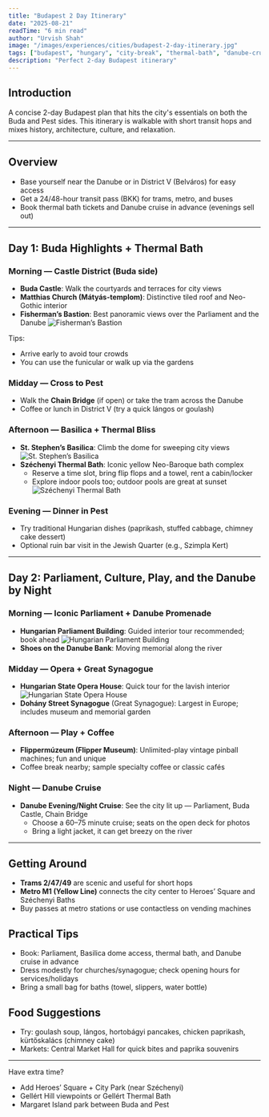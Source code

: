 ```yaml
---
title: "Budapest 2 Day Itinerary"
date: "2025-08-21"
readTime: "6 min read"
author: "Urvish Shah"
image: "/images/experiences/cities/budapest-2-day-itinerary.jpg"
tags: ["budapest", "hungary", "city-break", "thermal-bath", "danube-cruise", "parliament", "opera-house", "great-synagogue", "flipper-museum"]
description: "Perfect 2-day Budapest itinerary"
---
```

## Introduction
A concise 2-day Budapest plan that hits the city's essentials on both the Buda and Pest sides. This itinerary is walkable with short transit hops and mixes history, architecture, culture, and relaxation.

---

## Overview
- Base yourself near the Danube or in District V (Belváros) for easy access
- Get a 24/48-hour transit pass (BKK) for trams, metro, and buses
- Book thermal bath tickets and Danube cruise in advance (evenings sell out)

---

## Day 1: Buda Highlights + Thermal Bath

### Morning — Castle District (Buda side)
- **Buda Castle**: Walk the courtyards and terraces for city views
- **Matthias Church (Mátyás-templom)**: Distinctive tiled roof and Neo-Gothic interior
- **Fisherman’s Bastion**: Best panoramic views over the Parliament and the Danube
![Fisherman’s Bastion](/images/experiences/cities/fishermans-bastion.jpg)

Tips:
- Arrive early to avoid tour crowds
- You can use the funicular or walk up via the gardens

### Midday — Cross to Pest
- Walk the **Chain Bridge** (if open) or take the tram across the Danube
- Coffee or lunch in District V (try a quick lángos or goulash)

### Afternoon — Basilica + Thermal Bliss
- **St. Stephen’s Basilica**: Climb the dome for sweeping city views
![St. Stephen’s Basilica](/images/experiences/cities/st-stephens-basilica.jpg)
- **Széchenyi Thermal Bath**: Iconic yellow Neo-Baroque bath complex
  - Reserve a time slot, bring flip flops and a towel, rent a cabin/locker
  - Explore indoor pools too; outdoor pools are great at sunset
![Széchenyi Thermal Bath](/images/experiences/cities/szechenyi-thermal-bath.jpg)

### Evening — Dinner in Pest
- Try traditional Hungarian dishes (paprikash, stuffed cabbage, chimney cake dessert)
- Optional ruin bar visit in the Jewish Quarter (e.g., Szimpla Kert)

---

## Day 2: Parliament, Culture, Play, and the Danube by Night

### Morning — Iconic Parliament + Danube Promenade
- **Hungarian Parliament Building**: Guided interior tour recommended; book ahead
![Hungarian Parliament Building](/images/experiences/cities/hungarian-parliament-building.jpg)
- **Shoes on the Danube Bank**: Moving memorial along the river

### Midday — Opera + Great Synagogue
- **Hungarian State Opera House**: Quick tour for the lavish interior
![Hungarian State Opera House](/images/experiences/cities/hungarian-state-opera-house.jpg)
- **Dohány Street Synagogue** (Great Synagogue): Largest in Europe; includes museum and memorial garden

### Afternoon — Play + Coffee
- **Flippermúzeum (Flipper Museum)**: Unlimited-play vintage pinball machines; fun and unique
- Coffee break nearby; sample specialty coffee or classic cafés

### Night — Danube Cruise
- **Danube Evening/Night Cruise**: See the city lit up — Parliament, Buda Castle, Chain Bridge
  - Choose a 60–75 minute cruise; seats on the open deck for photos
  - Bring a light jacket, it can get breezy on the river

---

## Getting Around
- **Trams 2/47/49** are scenic and useful for short hops
- **Metro M1 (Yellow Line)** connects the city center to Heroes’ Square and Széchenyi Baths
- Buy passes at metro stations or use contactless on vending machines

## Practical Tips
- Book: Parliament, Basilica dome access, thermal bath, and Danube cruise in advance
- Dress modestly for churches/synagogue; check opening hours for services/holidays
- Bring a small bag for baths (towel, slippers, water bottle)

## Food Suggestions
- Try: goulash soup, lángos, hortobágyi pancakes, chicken paprikash, kürtőskalács (chimney cake)
- Markets: Central Market Hall for quick bites and paprika souvenirs

---

Have extra time?
- Add Heroes’ Square + City Park (near Széchenyi)
- Gellért Hill viewpoints or Gellért Thermal Bath
- Margaret Island park between Buda and Pest
